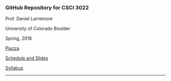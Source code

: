 ### GitHub Repository for CSCI 3022 


Prof. Daniel Larremore

University of Colorado Boulder

Spring, 2018

[Piazza](https://piazza.com/class/jce0x9hmee84i2)

[Schedule and Slides](https://github.com/dblarremore/csci3022/blob/master/resources/schedule.md)

[Syllabus](https://github.com/dblarremore/csci3022/blob/master/resources/syllabus.md)

***